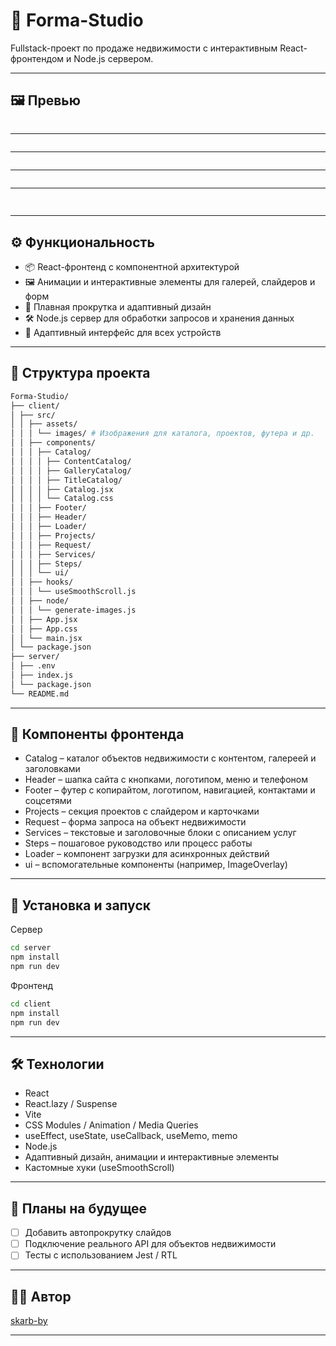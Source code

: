 # 🏡 Forma-Studio

Fullstack-проект по продаже недвижимости с интерактивным React-фронтендом и Node.js сервером.

---

## 🖼️ Превью

<img
  src="https://raw.githubusercontent.com/skarb-by/images/refs/heads/main/help/FormaStudio/formastudio-1.png"
  alt=""
  title=""
  style="display: inline-block; margin: 0 auto; ">

<hr/>

<img
  src="https://raw.githubusercontent.com/skarb-by/images/refs/heads/main/help/FormaStudio/formastudio-2.png"
  alt=""
  title=""
  style="display: inline-block; margin: 0 auto; ">

<hr/>

<img
  src="https://raw.githubusercontent.com/skarb-by/images/refs/heads/main/help/FormaStudio/formastudio-3.png"
  alt=""
  title=""
  style="display: inline-block; margin: 0 auto; ">

<hr/>

<img
  src="https://raw.githubusercontent.com/skarb-by/images/refs/heads/main/help/FormaStudio/formastudio-4.png"
  alt=""
  title=""
  style="display: inline-block; margin: 0 auto; ">

<hr/>

<img
  src="https://raw.githubusercontent.com/skarb-by/images/refs/heads/main/help/FormaStudio/formastudio-5.png"
  alt=""
  title=""
  style="display: inline-block; margin: 0 auto; ">

## <hr/>

## ⚙️ Функциональность

- 📦 React-фронтенд с компонентной архитектурой
- 🖼️ Анимации и интерактивные элементы для галерей, слайдеров и форм
- 🔁 Плавная прокрутка и адаптивный дизайн
- 🛠️ Node.js сервер для обработки запросов и хранения данных
- 📱 Адаптивный интерфейс для всех устройств

---

## 📁 Структура проекта

```bash
Forma-Studio/
├── client/
│ ├── src/
│ │ ├── assets/
│ │ │ └── images/ # Изображения для каталога, проектов, футера и др.
│ │ ├── components/
│ │ │ ├── Catalog/
│ │ │ │ ├── ContentCatalog/
│ │ │ │ ├── GalleryCatalog/
│ │ │ │ ├── TitleCatalog/
│ │ │ │ ├── Catalog.jsx
│ │ │ │ └── Catalog.css
│ │ │ ├── Footer/
│ │ │ ├── Header/
│ │ │ ├── Loader/
│ │ │ ├── Projects/
│ │ │ ├── Request/
│ │ │ ├── Services/
│ │ │ ├── Steps/
│ │ │ └── ui/
│ │ ├── hooks/
│ │ │ └── useSmoothScroll.js
│ │ ├── node/
│ │ │ └── generate-images.js
│ │ ├── App.jsx
│ │ ├── App.css
│ │ └── main.jsx
│ └── package.json
├── server/
│ ├── .env
│ ├── index.js
│ └── package.json
└── README.md
```

---

## 🔗 Компоненты фронтенда

- Catalog – каталог объектов недвижимости с контентом, галереей и заголовками
- Header – шапка сайта с кнопками, логотипом, меню и телефоном
- Footer – футер с копирайтом, логотипом, навигацией, контактами и соцсетями
- Projects – секция проектов с слайдером и карточками
- Request – форма запроса на объект недвижимости
- Services – текстовые и заголовочные блоки с описанием услуг
- Steps – пошаговое руководство или процесс работы
- Loader – компонент загрузки для асинхронных действий
- ui – вспомогательные компоненты (например, ImageOverlay)

---

## 🚀 Установка и запуск

Сервер

```bash
cd server
npm install
npm run dev
```

Фронтенд

```bash
cd client
npm install
npm run dev
```

---

## 🛠️ Технологии

- React
- React.lazy / Suspense
- Vite
- CSS Modules / Animation / Media Queries
- useEffect, useState, useCallback, useMemo, memo
- Node.js
- Адаптивный дизайн, анимации и интерактивные элементы
- Кастомные хуки (useSmoothScroll)

---

## 📌 Планы на будущее

- [ ] Добавить автопрокрутку слайдов
- [ ] Подключение реального API для объектов недвижимости
- [ ] Тесты с использованием Jest / RTL

---

## 👨‍💻 Автор

[skarb-by](https://github.com/skarb-by)

---
